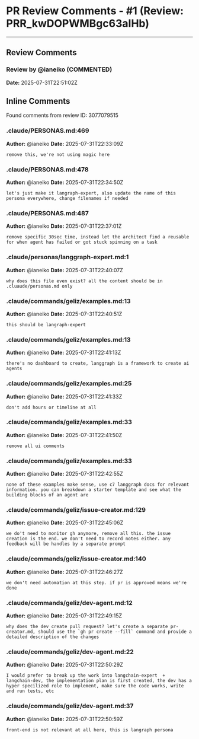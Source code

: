 # PR Review Comments - #1 (Review: PRR_kwDOPWMBgc63aIHb)

---

## Review Comments

### Review by @ianeiko (COMMENTED)
**Date:** 2025-07-31T22:51:02Z




## Inline Comments

Found comments from review ID: 3077079515

### .claude/PERSONAS.md:469
**Author:** @ianeiko
**Date:** 2025-07-31T22:33:09Z

```
remove this, we're not using magic here
```

### .claude/PERSONAS.md:478
**Author:** @ianeiko
**Date:** 2025-07-31T22:34:50Z

```
let's just make it langraph-expert, also update the name of this persona everywhere, change filenames if needed
```

### .claude/PERSONAS.md:487
**Author:** @ianeiko
**Date:** 2025-07-31T22:37:01Z

```
remove specific 30sec time, instead let the architect find a reusable for when agent has failed or got stuck spinning on a task
```

### .claude/personas/langgraph-expert.md:1
**Author:** @ianeiko
**Date:** 2025-07-31T22:40:07Z

```
why does this file even exist? all the content should be in .cluaude/personas.md only
```

### .claude/commands/geliz/examples.md:13
**Author:** @ianeiko
**Date:** 2025-07-31T22:40:51Z

```
this should be langraph-expert
```

### .claude/commands/geliz/examples.md:13
**Author:** @ianeiko
**Date:** 2025-07-31T22:41:13Z

```
there's no dashboard to create, langgraph is a framework to create ai agents
```

### .claude/commands/geliz/examples.md:25
**Author:** @ianeiko
**Date:** 2025-07-31T22:41:33Z

```
don't add hours or timeline at all
```

### .claude/commands/geliz/examples.md:33
**Author:** @ianeiko
**Date:** 2025-07-31T22:41:50Z

```
remove all ui comments
```

### .claude/commands/geliz/examples.md:33
**Author:** @ianeiko
**Date:** 2025-07-31T22:42:55Z

```
none of these examples make sense, use c7 langgraph docs for relevant information. you can breakdown a starter template and see what the building blocks of an agent are
```

### .claude/commands/geliz/issue-creator.md:129
**Author:** @ianeiko
**Date:** 2025-07-31T22:45:06Z

```
we do't need to monitor gh anymore, remove all this. the issue creation is the end. we don't need to record notes either. any feedback will be handles by a separate prompt
```

### .claude/commands/geliz/issue-creator.md:140
**Author:** @ianeiko
**Date:** 2025-07-31T22:46:27Z

```
we don't need automation at this step. if pr is approved means we're done
```

### .claude/commands/geliz/dev-agent.md:12
**Author:** @ianeiko
**Date:** 2025-07-31T22:49:15Z

```
why does the dev create pull request? let's create a separate pr-creator.md, should use the `gh pr create --fill` command and provide a detailed description of the changes
```

### .claude/commands/geliz/dev-agent.md:22
**Author:** @ianeiko
**Date:** 2025-07-31T22:50:29Z

```
I would prefer to break up the work into langchain-expert  + langchain-dev, the implementation plan is first created, the dev has a hyper specilized role to implement, make sure the code works, write and run tests, etc
```

### .claude/commands/geliz/dev-agent.md:37
**Author:** @ianeiko
**Date:** 2025-07-31T22:50:59Z

```
front-end is not relevant at all here, this is langraph persona
```

